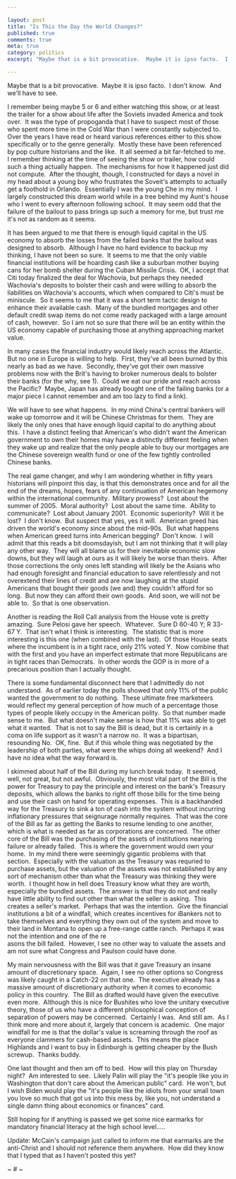 ```yaml
---

layout: post
title: "Is This the Day the World Changes?"
published: true
comments: true
meta: true
category: politics
excerpt: "Maybe that is a bit provocative.  Maybe it is ipso facto.  I don't know.  And we'll have to see."

---
```


Maybe that is a bit provocative.  Maybe it is ipso facto.  I don't know.  And we'll have to see.

I remember being maybe 5 or 6 and either watching this show, or at least the trailer for a show about life after the Soviets invaded America and took over.  It was the type of propoganda that I have to suspect most of those who spent more time in the Cold War than I were constantly subjected to.  Over the years I have read or heard various references either to this show specifically or to the genre generally.  Mostly these have been referenced by pop culture historians and the like.  It all seemed a bit far-fetched to me.  I remember thinking at the time of seeing the show or trailer, how could such a thing actually happen.  The mechanisms for how it happened just did not compute.  After the thought, though, I constructed for days a novel in my head about a young boy who frustrates the Soveit's attempts to actually get a foothold in Orlando.  Essentially I was the young Che in my mind.  I largely constructed this dream world while in a tree behind my Aunt's house who I went to every afternoon following school.  It may seem odd that the failure of the bailout to pass brings up such a memory for me, but trust me it's not as random as it seems.

It has been argued to me that there is enough liquid capital in the US economy to absorb the losses from the failed banks that the bailout was designed to absorb.  Although I have no hard evidence to backup my thinking, I have not been so sure.  It seems to me that the only viable financial institutions will be hoarding cash like a suburban mother buying cans for her bomb shelter during the Cuban Missile Crisis.  OK, I accept that Citi today finalized the deal for Wachovia, but perhaps they needed Wachovia's deposits to bolster their cash and were willing to absorb the liabilities on Wachovia's accounts, which when compared to Citi's must be miniscule.  So it seems to me that it was a short term tactic design to enhance their available cash.  Many of the bundled mortgages and other default credit swap items do not come ready packaged with a large amount of cash, however.  So I am not so sure that there will be an entity within the US economy capable of purchasing those at anything approaching market value.  

In many cases the financial industry would likely reach across the Atlantic.  But no one in Europe is willing to help.  First, they've all been burned by this nearly as bad as we have.  Secondly, they've got their own massive problems now with the Brit's having to broker numerous deals to bolster their banks (for the why, see 1).  Could we eat our pride and reach across the Pacific?  Maybe, Japan has already bought one of the failing banks (or a major piece I cannot remember and am too lazy to find a link).  

We will have to see what happens.  In my mind China's central bankers will wake up tomorrow and it will be Chinese Christmas for them.  They are likely the only ones that have enough liquid capital to do anything about this.  I have a distinct feeling that American's who didn't want the American government to own their homes may have a distinctly different feeling when they wake up and realize that the only people able to buy our mortgages are the Chinese sovereign wealth fund or one of the few tightly controlled Chinese banks.  

The real game changer, and why I am wondering whether in fifty years historians will pinpoint this day, is that this demonstrates once and for all the end of the dreams, hopes, fears of any continuation of American hegemony within the international community.  Military prowess?  Lost about the summer of 2005.  Moral authority?  Lost about the same time.  Ability to communicate?  Lost about January 2001.  Economic superiority?  Will it be lost?  I don't know.  But suspect that yes, yes it will.  American greed has driven the world's economy since about the mid-90s.  But what happens when American greed turns into American begging?  Don't know.  I will admit that this reads a bit doomsdayish, but I am not thinking that it will play any other way.  They will all blame us for their inevitable economic slow downs, but they will laugh at ours as it will likely be worse than theirs.  After those corrections the only ones left standing will likely be the Asians who had enough foresight and financial education to save relentlessly and not overextend their lines of credit and are now laughing at the stupid Americans that bought their goods (we and) they couldn't afford for so long.  But now they can afford their own goods.  And soon, we will not be able to.  So that is one observation.  

Another is reading the Roll Call analysis from the House vote is pretty amazing.  Sure Pelosi gave her speech.  Whatever.  Sure D 60-40 Y; R 33-67 Y.  That isn't what I think is interesting.  The statistic that is more interesting is this one (when combined with the last).  Of those House seats where the incumbent is in a tight race, only 21% voted Y.  Now combine that with the first and you have an imperfect estimate that more Republicans are in tight races than Democrats.  In other words the GOP is in more of a precarious position than I actually thought.  

There is some fundamental disconnect here that I admittedly do not understand.  As of earlier today the polls showed that only 11% of the public wanted the government to do nothing.  These ultimate free marketeers would reflect my general perception of how much of a percentage those types of people likely occupy in the American polity.  So that number made sense to me.  But what doesn't make sense is how that 11% was able to get what it wanted.  That is not to say the Bill is dead, but it is certainly in a coma on life support as it wasn't a narrow no.  It was a bipartisan, resounding No.  OK, fine.  But if this whole thing was negotiated by the leadership of both parties, what were the whips doing all weekend?  And I have no idea what the way forward is.

I skimmed about half of the Bill during my lunch break today.  It seemed, well, not great, but not awful.  Obviously, the most vital part of the Bill is the power for Treasury to pay the principle and interest on the bank's Treasury deposits, which allows the banks to right off those bills for the time being and use their cash on hand for operating expenses.  This is a backhanded way for the Treasury to sink a ton of cash into the system without incurring inflationary pressures that seignurage normally requires.  That was the core of the Bill as far as getting the Banks to resume lending to one another, which is what is needed as far as corporations are concerned.  The other core of the Bill was the purchasing of the assets of institutions nearing failure or already failed.  This is where the government would own your home.  In my mind there were seemingly gigantic problems with that section.  Especially with the valuation as the Treasury was requried to purchase assets, but the valuation of the assets was not established by any sort of mechanism other than what the Treasury was thinking they were worth.  I thought how in hell does Treasury know what they are worth, especially the bundled assets.  The answer is that they do not and really have little ability to find out other than what the seller is asking.  This creates a seller's market.  Perhaps that was the intention.  Give the financial institutions a bit of a windfall, which creates incentives for iBankers not to take themselves and everything they own out of the system and move to their land in Montana to open up a free-range cattle ranch.  Perhaps it was not the intention and one of the re  
asons the bill failed.  However, I see no other way to valuate the assets and am not sure what Congress and Paulson could have done.  

My main nervousness with the Bill was that it gave Treasury an insane amount of discretionary space.  Again, I see no other options so Congress was likely caught in a Catch-22 on that one.  The executive already has a massive amount of discretionary authority when it comes to economic policy in this country.  The Bill as drafted would have given the executive even more.  Although this is nice for Bushites who love the unitary executive theory, those of us who have a different philosophical conception of separation of powers may be concerned.  Certainly I was.  And still am.  As I think more and more about it, largely that concern is academic.  One major windfall for me is that the dollar's value is screaming through the roof as everyone clammers for cash-based assets.  This means the place Highlands and I want to buy in Edinburgh is getting cheaper by the Bush screwup.  Thanks buddy.

One last thought and then am off to bed.  How will this play on Thursday night?  Am interested to see.  Likely Palin will play the "it's people like you in Washington that don't care about the American public" card.  He won't, but I wish Biden would play the "it's people like the idiots from your small town you love so much that got us into this mess by, like you, not understand a single damn thing about economics or finances" card.  

Still hoping for if anything is passed we get some nice earmarks for mandatory financial literacy at the high school level…..

Update: McCain's campaign just called to inform me that earmarks are the anti-Christ and I should not reference them anywhere.  How did they know that I typed that as I haven't posted this yet?  

~ # ~
